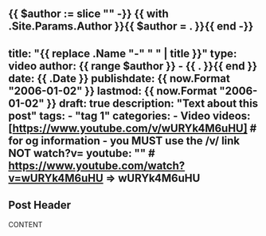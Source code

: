 {{ $author := slice "" -}}
{{ with .Site.Params.Author }}{{ $author = . }}{{ end -}}
---
title: "{{ replace .Name "-" " " | title }}"
type: video
author: {{ range $author }}
    - {{ . }}{{ end }} 
date: {{ .Date }}
publishdate: {{ now.Format "2006-01-02" }}
lastmod: {{ now.Format "2006-01-02" }}
draft: true
description: "Text about this post"
tags:
    - "tag 1"
categories:
    - Video
videos: [https://www.youtube.com/v/wURYk4M6uHU] # for og information - you MUST use the /v/ link NOT watch?v=
youtube: "" # https://www.youtube.com/watch?v=wURYk4M6uHU => wURYk4M6uHU
---

## Post Header

CONTENT
